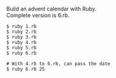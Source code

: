 Build an advent calendar with Ruby.  
Complete version is 6.rb.

```shell
$ ruby 1.rb
$ ruby 2.rb
$ ruby 3.rb
$ ruby 4.rb
$ ruby 5.rb
$ ruby 6.rb
```

```shell
# With 4.rb to 6.rb, can pass the date
$ ruby 6.rb 25
```
